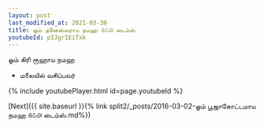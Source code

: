 ```yaml
---
layout: post
last_modified_at: 2021-03-30
title: ஓம் தனேஸ்வராய நமஹ ௧௦௮ டைம்ஸ்
youtubeId: pIJgrIEiTxk
---
```

 
 
 ஓம் கிரி ரூஹாய நமஹ  
 
 -  மலையில் வசிப்பவர் 
 
  
 
  
 
 
 
 
 
 


{% include youtubePlayer.html id=page.youtubeId %}
 
[Next]({{ site.baseurl }}{% link  split2/_posts/2016-03-02-ஓம் பூஜாகோட்டமாய நமஹ ௧௦௮ டைம்ஸ்.md%})
 
